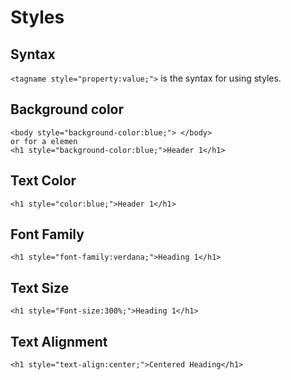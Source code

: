 # Styles

## Syntax

`<tagname style="property:value;">` is the syntax for using styles.

## Background color

```markup
<body style="background-color:blue;"> </body>
or for a elemen
<h1 style="background-color:blue;">Header 1</h1>
```

## Text Color

```markup
<h1 style="color:blue;">Header 1</h1>
```

## Font Family

```markup
<h1 style="font-family:verdana;">Heading 1</h1>
```

## Text Size

```markup
<h1 style="Font-size:300%;">Heading 1</h1>
```

## Text Alignment

```markup
<h1 style="text-align:center;">Centered Heading</h1>
```





